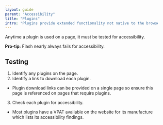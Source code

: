 ```yaml
---
layout: guide
parent: "Accessibility"
title: "Plugins"
intro: "Plugins provide extended functionality not native to the browser. Common examples include PDF, Flash, Shockwave, Silverlight, and Java."
---
```


Anytime a plugin is used on a page, it must be tested for accessibility.

**Pro-tip:** Flash nearly always fails for accessibility.

## Testing

1. Identify any plugins on the page.
2. Identify a link to download each plugin.
 * Plugin download links can be provided on a single page so ensure this page is referenced on pages that require plugins.
3. Check each plugin for accessibility.
  * Most plugins have a VPAT available on the website for its manufacture which lists its accessibility findings.
